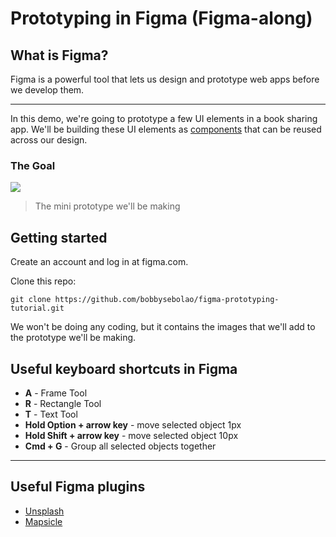 # Prototyping in Figma (Figma-along)

## What is Figma?

Figma is a powerful tool that lets us design and prototype web apps before we develop them.

---

In this demo, we're going to prototype a few UI elements in a book sharing app. We'll be building these UI elements as [components](https://help.figma.com/article/66-components) that can be reused across our design.

### The Goal

![](https://i.imgur.com/Aek9STO.png)

> The mini prototype we'll be making

## Getting started

Create an account and log in at figma.com.

Clone this repo:

`git clone https://github.com/bobbysebolao/figma-prototyping-tutorial.git`

We won't be doing any coding, but it contains the images that we'll add to the prototype we'll be making.

## Useful keyboard shortcuts in Figma

- **A** - Frame Tool
- **R** - Rectangle Tool
- **T** - Text Tool
- **Hold Option + arrow key** - move selected object 1px
- **Hold Shift + arrow key** - move selected object 10px
- **Cmd + G** - Group all selected objects together

---

## Useful Figma plugins

- [Unsplash](https://www.figma.com/c/plugin/738454987945972471/Unsplash)
- [Mapsicle](https://www.figma.com/c/plugin/736458162635847353/Mapsicle)

<!-- - Emphasise that a frame is like one screen from your app
- Every component must be contained inside a frame
- We'll auto resize our frame to match the iPhone 5 screen size (320x480px)
- And we'll add a layout grid to help us position our components within the frame (6 col, 20px margin, 10px gutter)

- Animations
- Figma Plugins (icons)
- export css feature
- export as SVG -->
